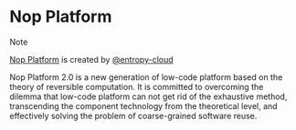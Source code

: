 # Nop Platform

> [!NOTE]
> [Nop Platform](https://github.com/entropy-cloud/nop-entropy) is created by [@entropy-cloud](https://github.com/entropy-cloud)

Nop Platform 2.0 is a new generation of low-code platform based on the theory of reversible computation. It is committed to overcoming the dilemma that low-code platform can not get rid of the exhaustive method, transcending the component technology from the theoretical level, and effectively solving the problem of coarse-grained software reuse.
